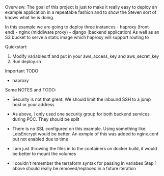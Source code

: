 Overview:
  The goal of this project is just to make it really easy to deploy an example application in a repeatable fashion
  and to show the Steven sort of knows what he is doing.

  In this example we are going to deploy three instances
    - haproxy (front-end)
    - nginx (middlware proxy)
    - django (backend application)
   As well as an S3 bucket to serve a static image which haproxy will support routing to

Quickstart:
  1. Modify variables.tf and put in your aws_access_key and aws_secret_key
  2. Run deploy.sh

Important TODO
  - haproxy

Some NOTES and TODO:
 - Security is not that great. 
     We should limit the inbound SSH to a jump host or your address

 - As above, I only used one security group for both backend services during POC. 
     They should be split

 - There is no SSL configured on this example. 
     Using something like LetsEncrypt would be better. An exmple of this was added to nginx.conf but not enabled due to time

 - I am just throwing the files in to the containers on docker build, it would be better to mount the volumes

 - I couldn't remember the terraform syntax for passing in variabes
     Step 1 above should really be removed/replaced in a future iteration
